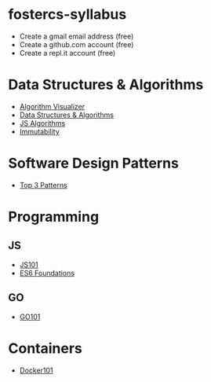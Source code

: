 # fostercs-syllabus

- Create a gmail email address (free)
- Create a github.com account (free)
- Create a repl.it account (free)

# Data Structures & Algorithms
- [Algorithm Visualizer](https://algorithm-visualizer.org/)
- [Data Structures & Algorithms](https://github.com/fostercs/dsa-cs-js)
- [JS Algorithms](https://github.com/fostercs/JS101/tree/main/algorithms)
- [Immutability](https://github.com/fostercs/JS101/tree/main/data)

# Software Design Patterns
- [Top 3 Patterns](https://github.com/fostercs/JS101/tree/main/design-patterns)

# Programming

## JS
- [JS101](https://github.com/fostercs/JS101)
- [ES6 Foundations](https://github.com/fostercs/es6-foundations)

## GO
- [GO101](https://github.com/fostercs/GO101)

# Containers
- [Docker101](https://github.com/fostercs/docker101)
